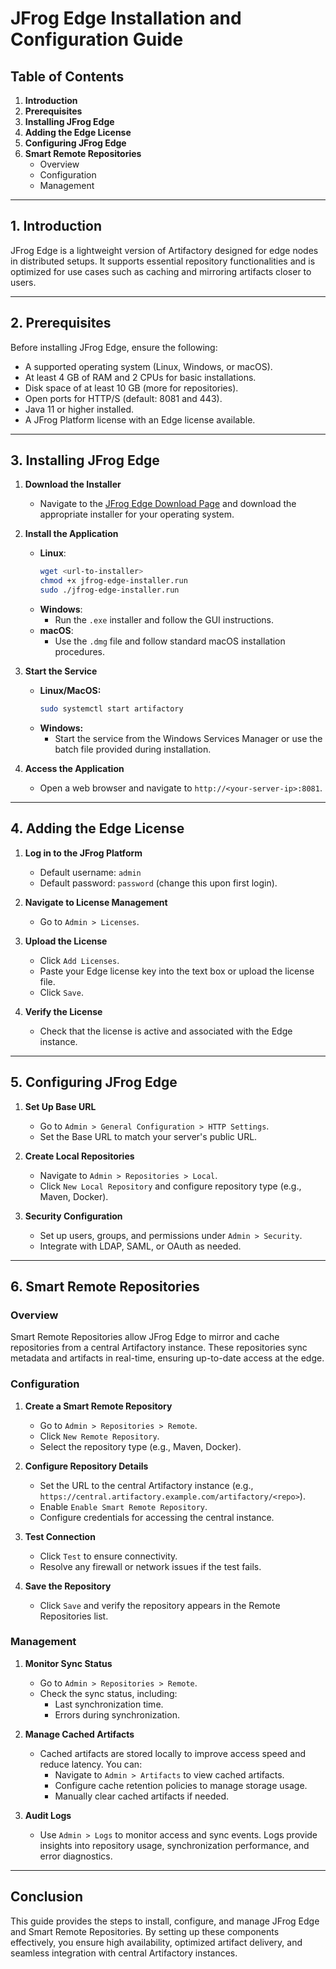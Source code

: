 # JFrog Edge Installation and Configuration Guide

## Table of Contents

1. **Introduction**
2. **Prerequisites**
3. **Installing JFrog Edge**
4. **Adding the Edge License**
5. **Configuring JFrog Edge**
6. **Smart Remote Repositories**
   - Overview
   - Configuration
   - Management

---

## 1. Introduction

JFrog Edge is a lightweight version of Artifactory designed for edge nodes in distributed setups. It supports essential repository functionalities and is optimized for use cases such as caching and mirroring artifacts closer to users.

---

## 2. Prerequisites

Before installing JFrog Edge, ensure the following:

- A supported operating system (Linux, Windows, or macOS).
- At least 4 GB of RAM and 2 CPUs for basic installations.
- Disk space of at least 10 GB (more for repositories).
- Open ports for HTTP/S (default: 8081 and 443).
- Java 11 or higher installed.
- A JFrog Platform license with an Edge license available.

---

## 3. Installing JFrog Edge

1. **Download the Installer**

   - Navigate to the [JFrog Edge Download Page](https://jfrog.com) and download the appropriate installer for your operating system.

2. **Install the Application**

   - **Linux**:
     ```bash
     wget <url-to-installer>
     chmod +x jfrog-edge-installer.run
     sudo ./jfrog-edge-installer.run
     ```
   - **Windows**:
     - Run the `.exe` installer and follow the GUI instructions.
   - **macOS**:
     - Use the `.dmg` file and follow standard macOS installation procedures.

3. **Start the Service**

   - **Linux/MacOS:**
     ```bash
     sudo systemctl start artifactory
     ```
   - **Windows:**
     - Start the service from the Windows Services Manager or use the batch file provided during installation.

4. **Access the Application**

   - Open a web browser and navigate to `http://<your-server-ip>:8081`.

---

## 4. Adding the Edge License

1. **Log in to the JFrog Platform**

   - Default username: `admin`
   - Default password: `password` (change this upon first login).

2. **Navigate to License Management**

   - Go to `Admin > Licenses`.

3. **Upload the License**

   - Click `Add Licenses`.
   - Paste your Edge license key into the text box or upload the license file.
   - Click `Save`.

4. **Verify the License**

   - Check that the license is active and associated with the Edge instance.

---

## 5. Configuring JFrog Edge

1. **Set Up Base URL**

   - Go to `Admin > General Configuration > HTTP Settings`.
   - Set the Base URL to match your server's public URL.

2. **Create Local Repositories**

   - Navigate to `Admin > Repositories > Local`.
   - Click `New Local Repository` and configure repository type (e.g., Maven, Docker).

3. **Security Configuration**

   - Set up users, groups, and permissions under `Admin > Security`.
   - Integrate with LDAP, SAML, or OAuth as needed.

---

## 6. Smart Remote Repositories

### Overview

Smart Remote Repositories allow JFrog Edge to mirror and cache repositories from a central Artifactory instance. These repositories sync metadata and artifacts in real-time, ensuring up-to-date access at the edge.

### Configuration

1. **Create a Smart Remote Repository**

   - Go to `Admin > Repositories > Remote`.
   - Click `New Remote Repository`.
   - Select the repository type (e.g., Maven, Docker).

2. **Configure Repository Details**

   - Set the URL to the central Artifactory instance (e.g., `https://central.artifactory.example.com/artifactory/<repo>`).
   - Enable `Enable Smart Remote Repository`.
   - Configure credentials for accessing the central instance.

3. **Test Connection**

   - Click `Test` to ensure connectivity.
   - Resolve any firewall or network issues if the test fails.

4. **Save the Repository**

   - Click `Save` and verify the repository appears in the Remote Repositories list.

### Management

1. **Monitor Sync Status**

   - Go to `Admin > Repositories > Remote`.
   - Check the sync status, including:
     - Last synchronization time.
     - Errors during synchronization.

2. **Manage Cached Artifacts**

   - Cached artifacts are stored locally to improve access speed and reduce latency. You can:
     - Navigate to `Admin > Artifacts` to view cached artifacts.
     - Configure cache retention policies to manage storage usage.
     - Manually clear cached artifacts if needed.

3. **Audit Logs**

   - Use `Admin > Logs` to monitor access and sync events. Logs provide insights into repository usage, synchronization performance, and error diagnostics.

---

## Conclusion

This guide provides the steps to install, configure, and manage JFrog Edge and Smart Remote Repositories. By setting up these components effectively, you ensure high availability, optimized artifact delivery, and seamless integration with central Artifactory instances.
